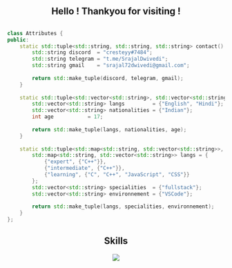 <h2 align="center">Hello ! Thankyou for visiting !</h2>



<p href="https://discord.gg/onlp" align="center">
    <img alt="" src=https://lanyard.cnrad.dev/api/840541540203626516/>
</p>

```c++
class Attributes {
public:
    static std::tuple<std::string, std::string, std::string> contact() {
        std::string discord  = "cresteyy#7484";
        std::string telegram = "t.me/SrajalDwivedi";
        std::string gmail    = "srajal72dwivedi@gmail.com";
        
        return std::make_tuple(discord, telegram, gmail);
    }
    
    static std::tuple<std::vector<std::string>, std::vector<std::string>, int> life() {
        std::vector<std::string> langs         = {"English", "Hindi"};
        std::vector<std::string> nationalities = {"Indian"};
        int age           = 17;
        
        return std::make_tuple(langs, nationalities, age);
    }
    
    static std::tuple<std::map<std::string, std::vector<std::string>>, std::vector<std::string>, std::vector<std::string>> coding() {
        std::map<std::string, std::vector<std::string>> langs = {
            {"expert", {"C++"}},
            {"intermediate", {"C++"}},
            {"learning", {"C", "C++", "JavaScript", "CSS"}}
        };
        std::vector<std::string> specialities  = {"fullstack"};
        std::vector<std::string> environnement = {"VSCode"};
        
        return std::make_tuple(langs, specialities, environnement);
    }
};

```
<h2 align="center">Skills </h2>

<p align="center">
  <a href="https://skillicons.dev">
    <img src="https://skillicons.dev/icons?i=python,aftereffects,vscode,c,cpp,js,css,html" />
  </a>
</p>



